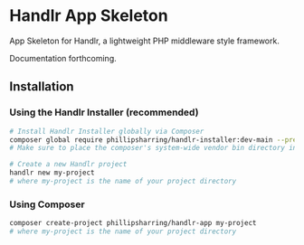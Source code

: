 # Handlr App Skeleton

App Skeleton for Handlr, a lightweight PHP middleware style framework.

Documentation forthcoming.

## Installation

### Using the Handlr Installer (recommended)

```bash
# Install Handlr Installer globally via Composer
composer global require phillipsharring/handlr-installer:dev-main --prefer-stable
# Make sure to place the composer's system-wide vendor bin directory in your PATH.

# Create a new Handlr project
handlr new my-project
# where my-project is the name of your project directory
```
### Using Composer

```bash
composer create-project phillipsharring/handlr-app my-project
# where my-project is the name of your project directory
```
